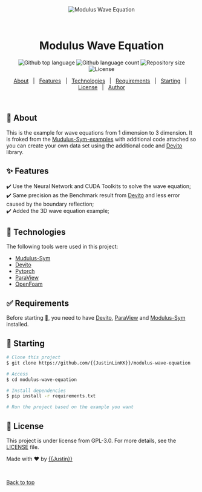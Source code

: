 <div align="center" id="top"> 
  <img src="./.github/app.gif" alt="Modulus Wave Equation" />

  &#xa0;

  <!-- <a href="https://moduluswaveequation.netlify.app">Demo</a> -->
</div>

<h1 align="center">Modulus Wave Equation</h1>

<p align="center">
  <img alt="Github top language" src="https://img.shields.io/github/languages/top/{{JustinLinKK}}/modulus-wave-equation?color=56BEB8">

  <img alt="Github language count" src="https://img.shields.io/github/languages/count/{{JustinLinKK}}/modulus-wave-equation?color=56BEB8">

  <img alt="Repository size" src="https://img.shields.io/github/repo-size/{{JustinLinKK}}/modulus-wave-equation?color=56BEB8">

  <img alt="License" src="https://img.shields.io/github/license/{{JustinLinKK}}/modulus-wave-equation?color=56BEB8">

  <!-- <img alt="Github issues" src="https://img.shields.io/github/issues/{{JustinLinKK}}/modulus-wave-equation?color=56BEB8" /> -->

  <!-- <img alt="Github forks" src="https://img.shields.io/github/forks/{{JustinLinKK}}/modulus-wave-equation?color=56BEB8" /> -->

  <!-- <img alt="Github stars" src="https://img.shields.io/github/stars/{{JustinLinKK}}/modulus-wave-equation?color=56BEB8" /> -->
</p>

<!-- Status -->

<!-- <h4 align="center"> 
	🚧  Modulus Wave Equation 🚀 Under construction...  🚧
</h4> 

<hr> -->

<p align="center">
  <a href="#dart-about">About</a> &#xa0; | &#xa0; 
  <a href="#sparkles-features">Features</a> &#xa0; | &#xa0;
  <a href="#rocket-technologies">Technologies</a> &#xa0; | &#xa0;
  <a href="#white_check_mark-requirements">Requirements</a> &#xa0; | &#xa0;
  <a href="#checkered_flag-starting">Starting</a> &#xa0; | &#xa0;
  <a href="#memo-license">License</a> &#xa0; | &#xa0;
  <a href="https://github.com/{{JustinLinKK}}" target="_blank">Author</a>
</p>

<br>

## :dart: About ##

This is the example for wave equations from 1 dimension to 3 dimension. It is froked from the [Mudulus-Sym-examples](https://docs.nvidia.com/deeplearning/modulus/modulus-sym/user_guide/foundational/1d_wave_equation.html) with additional code attached so you can create your own data set using the additional code and [Devito](https://www.devitoproject.org/) library.

## :sparkles: Features ##

:heavy_check_mark: Use the Neural Network and CUDA Toolkits to solve the wave equation;\
:heavy_check_mark: Same precision as the Benchmark result from [Devito](https://www.devitoproject.org/) and less error caused by the boundary reflection;\
:heavy_check_mark: Added the 3D wave equation example;

## :rocket: Technologies ##

The following tools were used in this project:

- [Mudulus-Sym](https://docs.nvidia.com/deeplearning/modulus/modulus-sym/user_guide/getting_started/installation.html)
- [Devito](https://www.devitoproject.org/)
- [Pytorch](https://pytorch.org/)
- [ParaView](https://www.paraview.org/)
- [OpenFoam](https://www.openfoam.com/)

## :white_check_mark: Requirements ##

Before starting :checkered_flag:, you need to have [Devito](https://www.devitoproject.org/), [ParaView](https://www.paraview.org/) and [Modulus-Sym](https://docs.nvidia.com/deeplearning/modulus/modulus-sym/user_guide/getting_started/installation.html) installed.

## :checkered_flag: Starting ##

```bash
# Clone this project
$ git clone https://github.com/{{JustinLinKK}}/modulus-wave-equation

# Access
$ cd modulus-wave-equation

# Install dependencies
$ pip install -r requirements.txt

# Run the project based on the example you want
```

## :memo: License ##

This project is under license from GPL-3.0. For more details, see the [LICENSE](LICENSE.md) file.


Made with :heart: by <a href="https://github.com/{{JustinLinKK}}" target="_blank">{{Justin}}</a>

&#xa0;

<a href="#top">Back to top</a>
